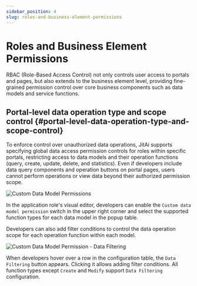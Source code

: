```yaml
---
sidebar_position: 4
slug: roles-and-business-element-permissions
---
```


# Roles and Business Element Permissions

RBAC (Role-Based Access Control) not only controls user access to portals and pages, but also extends to the business element level, providing fine-grained permission control over core business components such as data models and service functions.

## Portal-level data operation type and scope control {#portal-level-data-operation-type-and-scope-control}

To enforce control over unauthorized data operations, JitAi supports specifying global data access permission controls for roles within specific portals, restricting access to data models and their operation functions (query, create, update, delete, and statistics). Even if developers include data query components and operation buttons on portal pages, users cannot perform operations or view data beyond their authorized permission scope.

![Custom Data Model Permissions](./img/role/custom-data-model-permissions.gif "Custom Data Model Permissions")

In the application role's visual editor, developers can enable the `Custom data model permission` switch in the upper right corner and select the supported function types for each data model in the popup table.

Developers can also add filter conditions to control the data operation scope for each operation function within each model.

![Custom Data Model Permission - Data Filtering](./img/role/custom-data-model-permissions-data-filtering.gif "Custom Data Model Permission - Data Filtering")

When developers hover over a row in the configuration table, the `Data Filtering` button appears. Clicking it allows adding filter conditions. All function types except `Create` and `Modify` support `Data Filtering` configuration.
